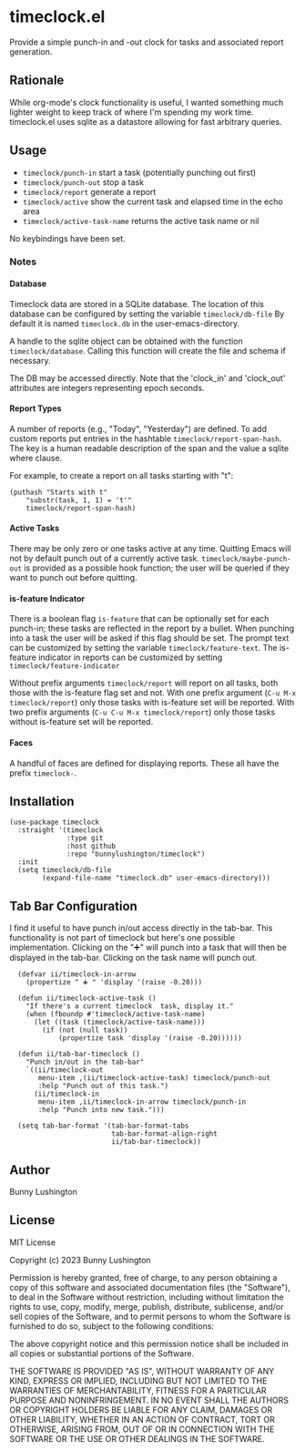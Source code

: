 # timeclock.el

Provide a simple punch-in and -out clock for tasks and associated
report generation.

## Rationale

While org-mode's clock functionality is useful, I wanted something
much lighter weight to keep track of where I'm spending my work time.
timeclock.el uses sqlite as a datastore allowing for fast arbitrary
queries.

## Usage

  * `timeclock/punch-in` start a task (potentially punching out first)
  * `timeclock/punch-out` stop a task
  * `timeclock/report` generate a report
  * `timeclock/active` show the current task and elapsed time in the echo area
  * `timeclock/active-task-name` returns the active task name or nil

No keybindings have been set.

### Notes

#### Database

Timeclock data are stored in a SQLite database.  The location of this
database can be configured by setting the variable `timeclock/db-file`
By default it is named `timeclock.db` in the user-emacs-directory.

A handle to the sqlite object can be obtained with the function
`timeclock/database`.  Calling this function will create the file and
schema if necessary.

The DB may be accessed directly.  Note that the 'clock_in' and
'clock_out' attributes are integers representing epoch seconds.

#### Report Types

A number of reports (e.g., "Today", "Yesterday") are
defined.  To add custom reports put entries in the hashtable
`timeclock/report-span-hash`.  The key is a human readable description
of the span and the value a sqlite where clause.

For example, to create a report on all tasks starting with "t":

``` emacs-lisp
(puthash "Starts with t"
    "substr(task, 1, 1) = 't'"
    timeclock/report-span-hash)
```

#### Active Tasks

There may be only zero or one tasks active at any time.  Quitting
Emacs will not by default punch out of a currently active task.
`timeclock/maybe-punch-out` is provided as a possible hook function;
the user will be queried if they want to punch out before quitting.

#### is-feature Indicator

There is a boolean flag `is-feature` that can be optionally set for
each punch-in; these tasks are reflected in the report by a bullet.
When punching into a task the user will be asked if this flag should
be set.  The prompt text can be customized by setting the variable
`timeclock/feature-text`.  The is-feature indicator in reports can be
customized by setting `timeclock/feature-indicator`

Without prefix arguments `timeclock/report` will report on all tasks,
both those with the is-feature flag set and not.  With one prefix
argument (`C-u M-x timeclock/report`) only those tasks with is-feature
set will be reported.  With two prefix arguments (`C-u C-u M-x
timeclock/report`) only those tasks without is-feature set will be
reported.

#### Faces

A handful of faces are defined for displaying reports.  These all have
the prefix `timeclock-`.

## Installation

``` emacs-lisp
(use-package timeclock
  :straight '(timeclock
              :type git
              :host github
              :repo "bunnylushington/timeclock")
  :init
  (setq timeclock/db-file
        (expand-file-name "timeclock.db" user-emacs-directory)))
```


## Tab Bar Configuration

I find it useful to have punch in/out access directly in the tab-bar.
This functionality is not part of timeclock but here's one possible
implementation.  Clicking on the "➕" will punch into a task that will
then be displayed in the tab-bar.  Clicking on the task name will punch out.

``` emacs-lisp
  (defvar ii/timeclock-in-arrow
    (propertize " ➕ " 'display '(raise -0.20)))

  (defun ii/timeclock-active-task ()
    "If there's a current timeclock  task, display it."
    (when (fboundp #'timeclock/active-task-name)
      (let ((task (timeclock/active-task-name)))
        (if (not (null task))
            (propertize task 'display '(raise -0.20))))))

  (defun ii/tab-bar-timeclock ()
    "Punch in/out in the tab-bar"
    `((ii/timeclock-out
       menu-item ,(ii/timeclock-active-task) timeclock/punch-out
       :help "Punch out of this task.")
      (ii/timeclock-in
       menu-item ,ii/timeclock-in-arrow timeclock/punch-in
       :help "Punch into new task.")))

  (setq tab-bar-format '(tab-bar-format-tabs
                         tab-bar-format-align-right
                         ii/tab-bar-timeclock))
```


## Author

Bunny Lushington

## License

MIT License

Copyright (c) 2023 Bunny Lushington

Permission is hereby granted, free of charge, to any person obtaining a copy
of this software and associated documentation files (the "Software"), to deal
in the Software without restriction, including without limitation the rights
to use, copy, modify, merge, publish, distribute, sublicense, and/or sell
copies of the Software, and to permit persons to whom the Software is
furnished to do so, subject to the following conditions:

The above copyright notice and this permission notice shall be included in all
copies or substantial portions of the Software.

THE SOFTWARE IS PROVIDED "AS IS", WITHOUT WARRANTY OF ANY KIND, EXPRESS OR
IMPLIED, INCLUDING BUT NOT LIMITED TO THE WARRANTIES OF MERCHANTABILITY,
FITNESS FOR A PARTICULAR PURPOSE AND NONINFRINGEMENT. IN NO EVENT SHALL THE
AUTHORS OR COPYRIGHT HOLDERS BE LIABLE FOR ANY CLAIM, DAMAGES OR OTHER
LIABILITY, WHETHER IN AN ACTION OF CONTRACT, TORT OR OTHERWISE, ARISING FROM,
OUT OF OR IN CONNECTION WITH THE SOFTWARE OR THE USE OR OTHER DEALINGS IN THE
SOFTWARE.
